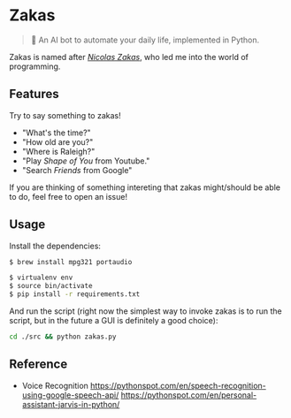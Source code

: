 # Zakas

> :robot: An AI bot to automate your daily life, implemented in Python.

Zakas is named after *[Nicolas Zakas](https://twitter.com/slicknet)*, who led me into the world of programming.

## Features

Try to say something to zakas!

* "What's the time?"
* "How old are you?"
* "Where is Raleigh?"
* "Play *Shape of You* from Youtube."
* "Search *Friends* from Google"

If you are thinking of something intereting that zakas might/should be able to do, feel free to open an issue!

## Usage

Install the dependencies:

```sh
$ brew install mpg321 portaudio

$ virtualenv env
$ source bin/activate
$ pip install -r requirements.txt
```

And run the script (right now the simplest way to invoke zakas is to run the script, but in the future a GUI is definitely a good choice):

```sh
cd ./src && python zakas.py
```

## Reference

* Voice Recognition
https://pythonspot.com/en/speech-recognition-using-google-speech-api/
https://pythonspot.com/en/personal-assistant-jarvis-in-python/
